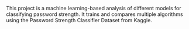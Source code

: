 This project is a machine learning-based analysis of different models for classifying password strength. It trains and compares multiple algorithms using the Password Strength Classifier Dataset from Kaggle.
